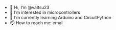 - 👋 Hi, I’m @valtsu23
- 👀 I’m interested in microcontrollers
- 🌱 I’m currently learning Arduino and CircuitPython 
- 📫 How to reach me: email

<!---
valtsu23/valtsu23 is a ✨ special ✨ repository because its `README.md` (this file) appears on your GitHub profile.
You can click the Preview link to take a look at your changes.
--->
